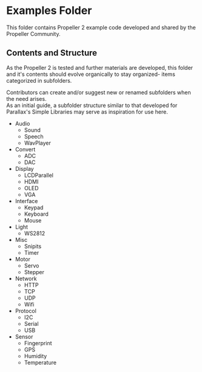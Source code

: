 # Examples Folder
This folder contains Propeller 2 example code developed and shared by the Propeller Community.  

## Contents and Structure
As the Propeller 2 is tested and further materials are developed, this folder and it's contents should evolve organically to stay organized- items categorized in subfolders.

Contributors can create and/or suggest new or renamed subfolders when the need arises.  
As an initial guide, a subfolder structure similar to that developed for Parallax's Simple Libraries may serve as inspiration for use here.
- Audio
  - Sound
  - Speech
  - WavPlayer
- Convert
  - ADC
  - DAC
- Display
  - LCDParallel
  - HDMI
  - OLED
  - VGA
- Interface
  - Keypad
  - Keyboard
  - Mouse
- Light
  - WS2812
- Misc
  - Snipits
  - Timer
- Motor
  - Servo
  - Stepper
- Network
  - HTTP
  - TCP
  - UDP
  - Wifi
- Protocol
  - I2C
  - Serial
  - USB
- Sensor
  - Fingerprint
  - GPS
  - Humidity
  - Temperature
  